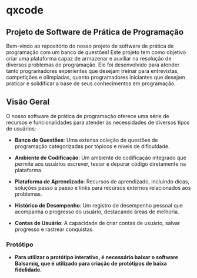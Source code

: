 # qxcode
## Projeto de Software de Prática de Programação 

Bem-vindo ao repositório do nosso projeto de software de prática de programação com um banco de questões! Este projeto tem como objetivo criar uma plataforma capaz de armazenar e auxiliar na resolução de diversos problemas de programação. Ele foi desenvolvido para atender tanto programadores experientes que desejam treinar para entrevistas, competições e olimpíadas, quanto programadores iniciantes que desejam praticar e solidificar a base de seus conhecimentos em programação.

## Visão Geral

O nosso software de prática de programação oferece uma série de recursos e funcionalidades para atender às necessidades de diversos tipos de usuários:

- **Banco de Questões**: Uma extensa coleção de questões de programação categorizadas por tópicos e níveis de dificuldade.

- **Ambiente de Codificação**: Um ambiente de codificação integrado que permite aos usuários escrever, testar e depurar código diretamente na plataforma.

- **Plataforma de Aprendizado**: Recursos de aprendizado, incluindo dicas, soluções passo a passo e links para recursos externos relacionados aos problemas.

- **Histórico de Desempenho**: Um registro de desempenho pessoal que acompanha o progresso do usuário, destacando áreas de melhoria.

- **Contas de Usuário**: A capacidade de criar contas de usuário, salvar progresso e rastrear conquistas.

### Protótipo
- **Para utilizar o protótipo interativo, é necessário baixar o software Balsamiq, que é utilizado para criação de protótipos de baixa fidelidade.**



